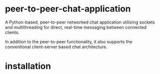# peer-to-peer-chat-application
A Python-based, peer-to-peer networked chat application utilizing sockets and multithreading for direct, real-time messaging between connected clients.

In addition to the peer-to-peer functionality, it also supports the conventional client-server based chat architecture.
# installation
